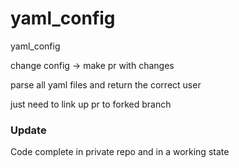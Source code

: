 # yaml_config
yaml_config

change config -> make pr with changes

parse all yaml files and return the correct user

just need to link up pr to forked branch


### Update

Code complete in private repo and in a working state
